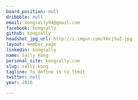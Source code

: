 ```yaml
---
board_position: null
dribbble: null
email: kongsally94@gmail.com
facebook: kongsally
github: kongsally
headshot_jpg_url: http://i.imgur.com/FHrjSuZ.jpg
layout: member_page
linkedin: kongsally
name: Sally Kong
personal_site: kongsally.com
slug: sally-kong
tagline: To define is to limit
twitter: null
year: 2016

---
```


